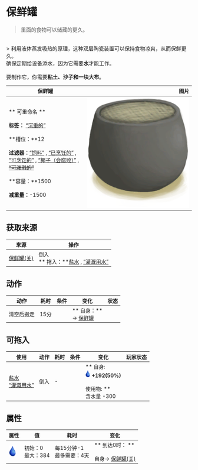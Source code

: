 # 保鲜罐  
> 里面的食物可以储藏的更久。  
<br>  
> 利用液体蒸发吸热的原理，这种双层陶瓷装置可以保持食物凉爽，从而保鲜更久。<br>确保定期给设备添水，因为它需要<b>水</b>才能工作。<br><br>要制作它，你需要<b>粘土、沙子和一块大布</b>。  
  
  保鲜罐  |   图片   
 ----  |  ----:   
 ** 可重命名 **<br><br>**标签：**	[“沉重的”](tag_Heavy.md)<br><br>**槽位：**12<br><br>**过滤器：**[“饲料”](tag_Feed.md) , [“已烹饪的”](tag_MealCookingpot.md) , [“可烹饪的”](tag_Cookable.md) , [“椰子（会腐败）”](tag_CoconutSpoilable.md) , ~~[“可泼溅的”](tag_Spillable.md)~~<br><br>**容量：**1500<br><br>**减重量：**-1500  |  <img decoding="async" src="Sprite/ClayPotCooler.png" href="a.md" style="max-width:300px;max-height:300px;">   
  
## 获取来源  
来源  |  操作  
----  |  ----  
[保鲜罐(关)](ClayPotCoolerOff.md)  |  倒入<br>** 拖入：**[盐水](LQ_WaterSalt.md) , [“灌溉用水”](tag_WaterFresh.md)  
## 动作  
动作  |  耗时  |  条件  |  变化  |  状态  
----  |  ----  |  ----  |  ----  |  ----  
清空后搬走<br>  |  15分  |    |  ** 自身：**<br>→ [保鲜罐](ClayPotCoolerUndeployed.md)  |    
## 可拖入  
使用  |  动作  |  耗时  |  条件  |  变化  |  玩家状态  
----  |  ----  |  ----  |  ----  |  ----  |  ----  
[盐水](LQ_WaterSalt.md)<br>[“灌溉用水”](tag_WaterFresh.md)  |  倒入<br>  |  -  |    |  ** 自身: **<br><img decoding="async" src="Sprite/Thirst.png" href="a.md" style="max-width:20px;max-height:20px;">  +192(50%)<br><br>** 使用物: **<br>含水量  -300  |    
## 属性   
属性  |  值  |  耗时  |  变化  
----  |  ----  |  ----  |  ----  
<img decoding="async" src="Sprite/Thirst.png" href="a.md" style="max-width:30px;max-height:30px;">  |  初始：0<br>最大：384  |  每15分钟-1<br>最多需要：4天  |  ** 到达0时： **<br><br>自身→ [保鲜罐(关)](ClayPotCoolerOff.md)  


<script>document.title="保鲜罐 - 卡牌生存百科 Card Survival Wiki";</script>